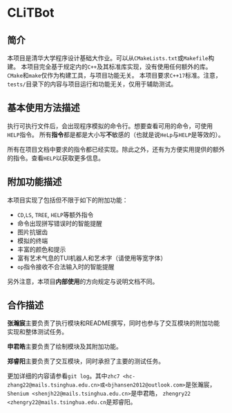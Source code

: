 # CLiTBot
## 简介
本项目是清华大学程序设计基础大作业。可以从`CMakeLists.txt`或`Makefile`构建。
本项目完全基于规定内的`C++`及其标准库实现，没有使用任何额外的库。`CMake`和`make`仅作为构建工具，与项目功能无关。
本项目要求`C++17`标准。注意，`tests/`目录下的内容与项目运行和功能无关，仅用于辅助测试。

## 基本使用方法描述
执行可执行文件后，会出现程序模拟的命令行。想要查看可用的命令，可使用`HELP`指令。
所有**指令**都是都是大小写**不**敏感的（也就是说`HeLp`与`HELP`是等效的）。

所有在项目文档中要求的指令都已经实现。除此之外，还有为方便实用提供的额外的指令。查看`HELP`以获取更多信息。

## 附加功能描述
本项目实现了包括但不限于如下的附加功能：
- `CD`,`LS`, `TREE`, `HELP`等额外指令
- 命令出现拼写错误时的智能提醒
- 图片抗锯齿
- 模拟的终端
- 丰富的颜色和提示
- 富有艺术气息的TUI机器人和艺术字（请使用等宽字体）
- `op`指令接收不合法输入时的智能提醒

另外注意，本项目**内部使用**的方向规定与说明文档不同。

## 合作描述
**张瀚宸**主要负责了执行模块和README撰写，同时也参与了交互模块的附加功能实现和整体测试任务。

**申君皓**主要负责了绘制模块及其附加功能。

**郑睿阳**主要负责了交互模块，同时承担了主要的测试任务。

更加详细的内容请参看`git log`。其中`zhc7 <hc-zhang22@mails.tsinghua.edu.cn>或<bjhansen2012@outlook.com>`是张瀚宸，
`Shenium <shenjh22@mails.tsinghua.edu.cn>`是申君皓，
`zhengry22 <zhengry22@mails.tsinghua.edu.cn`是郑睿阳。